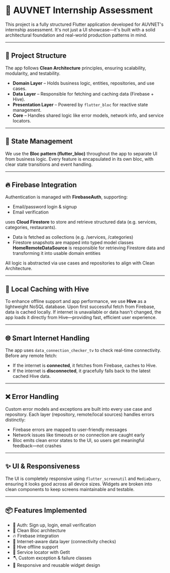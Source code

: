 # 🚀 AUVNET Internship Assessment

This project is a fully structured Flutter application developed for AUVNET's internship assessment. It's not just a UI showcase—it's built with a solid architectural foundation and real-world production patterns in mind.

---

## 🧱 Project Structure

The app follows **Clean Architecture** principles, ensuring scalability, modularity, and testability.

* **Domain Layer** – Holds business logic, entities, repositories, and use cases.
* **Data Layer** – Responsible for fetching and caching data (Firebase + Hive).
* **Presentation Layer** – Powered by `flutter_bloc` for reactive state management.
* **Core** – Handles shared logic like error models, network info, and service locators.

---

## 🧠 State Management

We use the **Bloc pattern (flutter\_bloc)** throughout the app to separate UI from business logic. Every feature is encapsulated in its own bloc, with clear state transitions and event handling.

---

## 🔥 Firebase Integration

Authentication is managed with **FirebaseAuth**, supporting:

* Email/password login & signup
* Email verification
  
 uses **Cloud Firestore** to store and retrieve structured data (e.g. services, categories, restaurants).
* Data is fetched as collections (e.g. /services, /categories)
* Firestore snapshots are mapped into typed model classes
**HomeRemoteDataSource** is responsible for retrieving Firestore data and transforming it into usable domain entities
  
All logic is abstracted via use cases and repositories to align with Clean Architecture.

---

## 💾 Local Caching with Hive

To enhance offline support and app performance, we use **Hive** as a lightweight NoSQL database. Upon first successful fetch from Firebase, data is cached locally. If internet is unavailable or data hasn't changed, the app loads it directly from Hive—providing fast, efficient user experience.

---

## 🌐 Smart Internet Handling

The app uses `data_connection_checker_tv` to check real-time connectivity. Before any remote fetch:

* If the internet is **connected**, it fetches from Firebase, caches to Hive.
* If the internet is **disconnected**, it gracefully falls back to the latest cached Hive data.

---

## ❌ Error Handling

Custom error models and exceptions are built into every use case and repository. Each layer (repository, remote/local sources) handles errors distinctly:

* Firebase errors are mapped to user-friendly messages
* Network issues like timeouts or no connection are caught early
* Bloc emits clean error states to the UI, so users get meaningful feedback—not crashes

---

## ✨ UI & Responsiveness

The UI is completely responsive using `flutter_screenutil` and `MediaQuery`, ensuring it looks good across all device sizes. Widgets are broken into clean components to keep screens maintainable and testable.

---

## 📦 Features Implemented

* 🔐 Auth: Sign up, login, email verification
* 🧠 Clean Bloc architecture
* 🔥 Firebase integration
* 📡 Internet-aware data layer (connectivity checks)
* 💾 Hive offline support
* 🧊 Service locator with GetIt
* 🪓 Custom exception & failure classes
* 📲 Responsive and reusable widget design
